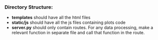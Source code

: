 ### Directory Structure:
- **templates**  should have all the html files
- **static/js** should have all the js files containing plots code
- **server.py** should only contain routes. For any data processing, make a relevant function in separate file and call that function in the route.
